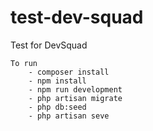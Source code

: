 # test-dev-squad
Test for DevSquad

	To run
		- composer install
		- npm install
		- npm run development
		- php artisan migrate
		- php db:seed
		- php artisan seve
